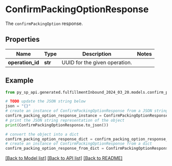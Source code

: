 # ConfirmPackingOptionResponse

The `confirmPackingOption` response.

## Properties

Name | Type | Description | Notes
------------ | ------------- | ------------- | -------------
**operation_id** | **str** | UUID for the given operation. | 

## Example

```python
from py_sp_api.generated.fulfillmentInbound_2024_03_20.models.confirm_packing_option_response import ConfirmPackingOptionResponse

# TODO update the JSON string below
json = "{}"
# create an instance of ConfirmPackingOptionResponse from a JSON string
confirm_packing_option_response_instance = ConfirmPackingOptionResponse.from_json(json)
# print the JSON string representation of the object
print(ConfirmPackingOptionResponse.to_json())

# convert the object into a dict
confirm_packing_option_response_dict = confirm_packing_option_response_instance.to_dict()
# create an instance of ConfirmPackingOptionResponse from a dict
confirm_packing_option_response_from_dict = ConfirmPackingOptionResponse.from_dict(confirm_packing_option_response_dict)
```
[[Back to Model list]](../README.md#documentation-for-models) [[Back to API list]](../README.md#documentation-for-api-endpoints) [[Back to README]](../README.md)


